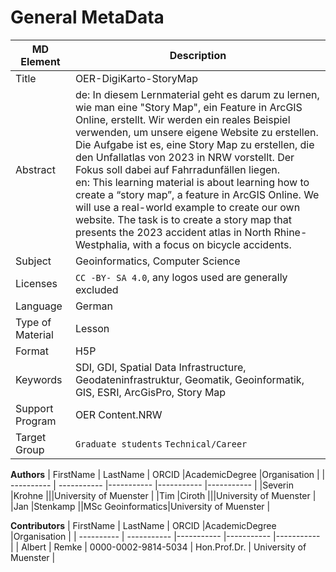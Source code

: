 # General MetaData 

| MD Element | Description |
| ---------- | ----------- |
| Title | OER-DigiKarto-StoryMap |
| Abstract | de: In diesem Lernmaterial geht es darum zu lernen, wie man eine "Story Map", ein Feature in ArcGIS Online, erstellt. Wir werden ein reales Beispiel verwenden, um unsere eigene Website zu erstellen.  Die Aufgabe ist es, eine Story Map zu erstellen, die den Unfallatlas von 2023 in NRW vorstellt. Der Fokus soll dabei auf Fahrradunfällen liegen. <br />en: This learning material is about learning how to create a “story map”, a feature in ArcGIS Online. We will use a real-world example to create our own website. The task is to create a story map that presents the 2023 accident atlas in North Rhine-Westphalia, with a focus on bicycle accidents. |
| Subject | Geoinformatics, Computer Science |
| Licenses | `CC -BY- SA 4.0`, any logos used are generally excluded |
| Language | German |
| Type of Material | Lesson |
| Format | H5P |
| Keywords | SDI, GDI, Spatial Data Infrastructure, Geodateninfrastruktur, Geomatik, Geoinformatik, GIS, ESRI, ArcGisPro, Story Map |
| Support Program | OER Content.NRW |
| Target Group | `Graduate students` `Technical/Career` |


**Authors**
| FirstName | LastName | ORCID |AcademicDegree |Organisation |
| ---------- | ----------- |----------- |----------- |----------- |
|Severin |Krohne |||University of Muenster  |
|Tim |Ciroth |||University of Muenster |
|Jan |Stenkamp ||MSc Geoinformatics|University of Muenster |


**Contributors**
| FirstName | LastName | ORCID |AcademicDegree |Organisation |
| ---------- | ----------- |----------- |----------- |----------- |
| Albert | Remke    | 0000-0002-9814-5034 | Hon.Prof.Dr.   | University of Muenster |

